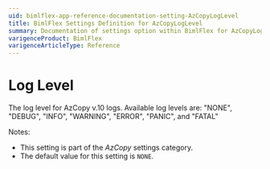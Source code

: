 ```yaml
---
uid: bimlflex-app-reference-documentation-setting-AzCopyLogLevel
title: BimlFlex Settings Definition for AzCopyLogLevel
summary: Documentation of settings option within BimlFlex for AzCopyLogLevel
varigenceProduct: BimlFlex
varigenceArticleType: Reference
---
```


# Log Level

The log level for AzCopy v.10 logs. Available log levels are: "NONE", "DEBUG", "INFO", "WARNING", "ERROR", "PANIC", and "FATAL"

Notes:

* This setting is part of the *AzCopy* settings category.
* The default value for this setting is `NONE`.
